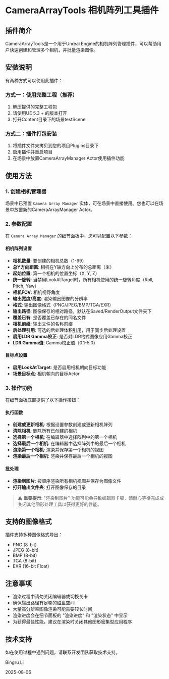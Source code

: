 # CameraArrayTools 相机阵列工具插件

## 插件简介

CameraArrayTools是一个用于Unreal Engine的相机阵列管理插件，可以帮助用户快速创建和管理多个相机，并批量渲染图像。

## 安装说明

有两种方式可以使用此插件：

### 方式一：使用完整工程（推荐）

1. 解压提供的完整工程包
2. 请使用UE 5.3 + 的版本打开
3. 打开Content目录下的场景testScene

### 方式二：插件打包安装

1. 将插件文件夹拷贝到您的项目Plugins目录下
2. 启用插件并重启项目
3. 在场景中放置CameraArrayManager Actor使用插件功能

## 使用方法

### 1. 创建相机管理器

场景中已预置 `Camera Array Manager` 实体，可在场景中直接使用。您也可以在场景中放置新的CameraArrayManager Actor。

### 2. 参数配置

在 `Camera Array Manager` 的细节面板中，您可以配置以下参数：

#### 相机阵列设置

- **相机数量**: 要创建的相机总数（1-99）
- **总Y方向距离**: 相机在Y轴方向上分布的总距离（米）
- **起始位置**: 第一个相机的位置坐标（X, Y, Z）
- **统一旋转**: 当禁用LookAtTarget时，所有相机使用的统一旋转角度（Roll, Pitch, Yaw）
- **相机FOV**: 相机视野角度
- **输出宽度/高度**: 渲染输出图像的分辨率
- **格式**: 输出图像格式（PNG/JPEG/BMP/TGA/EXR）
- **输出路径**: 图像保存的相对路径，默认在Saved/RenderOutput文件夹下
- **覆盖已有**: 是否覆盖已存在的同名文件
- **相机前缀**: 输出文件的名称前缀
- **后处理引用**: 可选的后处理体积引用，用于同步后处理设置
- **启用LDR Gamma校正**: 是否对LDR格式图像应用Gamma校正
- **LDR Gamma值**: Gamma校正值（0.1-5.0）

#### 目标点设置

- **启用LookAtTarget**: 是否启用相机朝向目标功能
- **场景目标点**: 相机朝向的目标Actor

### 3. 操作功能

在细节面板底部提供了以下操作按钮：

#### 执行函数

- **创建或更新相机**: 根据设置参数创建或更新相机阵列
- **清除相机**: 删除所有已创建的相机
- **选择第一个相机**: 在编辑器中选择阵列中的第一个相机
- **选择最后一个相机**: 在编辑器中选择阵列中的最后一个相机
- **渲染第一个相机**: 渲染并保存第一个相机的视图
- **渲染最后一个相机**: 渲染并保存最后一个相机的视图

#### 批处理

- **渲染到图片**: 按顺序渲染所有相机视图并保存为图像文件
- **打开输出文件夹**: 打开图像保存的目录

> ⚠️ **重要提示**: "渲染到图片" 功能可能会导致编辑器卡顿，请耐心等待完成或关闭其他图形处理工具以获得更好的性能。

## 支持的图像格式

插件支持多种图像格式导出：

- PNG (8-bit)
- JPEG (8-bit)
- BMP (8-bit)
- TGA (8-bit)
- EXR (16-bit Float)

## 注意事项

- 渲染过程中请勿关闭编辑器或切换关卡
- 确保输出路径有足够的磁盘空间
- 大量高分辨率图像渲染可能需要较长时间
- 渲染进度会在细节面板的 "渲染进度" 和 "渲染状态" 中显示
- 为获得最佳性能，建议在渲染时关闭其他图形密集型应用程序

## 技术支持

如在使用过程中遇到问题，请联系开发团队获取技术支持。

Bingru Li

2025-08-06